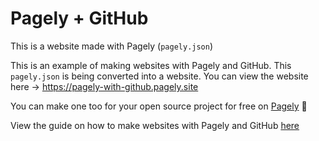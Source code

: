 # Pagely + GitHub
This is a website made with Pagely (`pagely.json`)

This is an example of making websites with Pagely and GitHub. This `pagely.json` is being converted into a website. You can view the website here → https://pagely-with-github.pagely.site

You can make one too for your open source project for free on [Pagely](https://pagely.site) 🤯

View the guide on how to make websites with Pagely and GitHub [here](https://guides.pagely.site/f277fbb3b1854b47b0e9f0deac8846d8)
